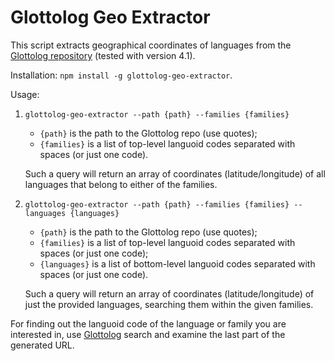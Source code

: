 # Glottolog Geo Extractor

This script extracts geographical coordinates of languages from the [Glottolog repository](https://github.com/glottolog/glottolog) (tested with version 4.1).

Installation: `npm install -g glottolog-geo-extractor`.

Usage:

1) `glottolog-geo-extractor --path {path} --families {families}`

    - `{path}` is the path to the Glottolog repo (use quotes);
    - `{families}` is a list of top-level languoid codes separated with spaces (or just one code).
    
    Such a query will return an array of coordinates (latitude/longitude) of all languages that belong to either of the families.

2) `glottolog-geo-extractor --path {path} --families {families} --languages {languages}`

    - `{path}` is the path to the Glottolog repo (use quotes);
    - `{families}` is a list of top-level languoid codes separated with spaces (or just one code);
    - `{languages}` is a list of bottom-level languoid codes separated with spaces (or just one code).
    
    Such a query will return an array of coordinates (latitude/longitude) of just the provided languages, searching them within the given families.

For finding out the languoid code of the language or family you are interested in, use [Glottolog](https://glottolog.org/) search and examine the last part of the generated URL.